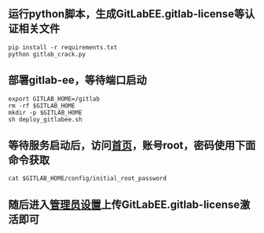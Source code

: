 ## 运行python脚本，生成GitLabEE.gitlab-license等认证相关文件
```
pip install -r requirements.txt
python gitlab_crack.py
```
## 部署gitlab-ee，等待端口启动
```
export GITLAB_HOME=/gitlab
rm -rf $GITLAB_HOME
mkdir -p $GITLAB_HOME
sh deploy_gitlabee.sh
```
## 等待服务启动后，访问[首页](http://127.0.0.1)，账号root，密码使用下面命令获取
```
cat $GITLAB_HOME/config/initial_root_password
```
## 随后进入[管理员设置](http://127.0.0.1/admin/application_settings/general)上传GitLabEE.gitlab-license激活即可
